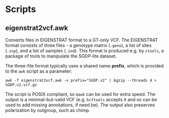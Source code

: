 # Scripts

## eigenstrat2vcf.awk
Converts files in EIGENSTRAT format to a GT-only VCF. The EIGENSTRAT format consists of three files - a genotype matrix (`.geno`), a list of sites (`.snp`), and a list of samples (`.ind`). This format is produced e.g. by `ctools`, a package of tools to manipulate the SGDP-lite dataset.

The three-file format typically uses a shared name **prefix**, which is provided to the `awk` script as a parameter:

    awk -f eigenstrat2vcf.awk -v prefix="SGDP.v2" | bgzip --threads 4 > SGDP.v2.vcf.gz

The script is POSIX compliant, so `mawk` can be used for extra speed. The output is a minimal-but-valid VCF (e.g. `bcftools` accepts it and so can be used to add missing annotations, if need be). The output also preserves polarization by outgroup, such as chimp.


